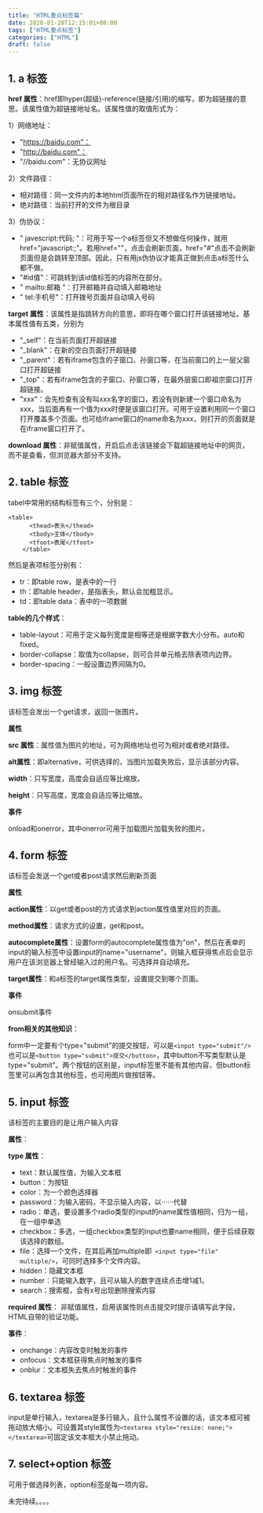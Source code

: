 ```yaml
---
title: "HTML重点标签篇"
date: 2020-01-28T12:15:01+08:00
tags: ["HTML重点标签"]
categories: ["HTML"]
draft: false
---
```


## 1. a 标签

**href 属性**：href即hyper(超级)-reference(链接/引用)的缩写，即为超链接的意思。该属性值为超链接地址名。该属性值的取值形式为：   

1）网络地址：
* "https://baidu.com"：
* "http://baidu.com"：
* "//baidu.com"：无协议网址  

2）文件路径：
* 相对路径：同一文件内的本地html页面所在的相对路径名作为链接地址。
* 绝对路径：当前打开的文件为根目录

3）伪协议：
* " javescript:代码; "：可用于写一个a标签但又不想做任何操作，就用href="javascript:;"。若用href=""，点击会刷新页面，href="#"点击不会刷新页面但是会跳转至顶部。因此，只有用js伪协议才能真正做到点击a标签什么都不做。
*  "#id值"：可跳转到该id值标签的内容所在部分。
* " mailto:邮箱 "：打开邮箱并自动填入邮箱地址
* " tel:手机号"：打开拨号页面并自动填入号码


**target 属性**：该属性是指跳转方向的意思，即将在哪个窗口打开该链接地址。基本属性值有五类，分别为

* "_self"：在当前页面打开超链接   
* "_blank"：在新的空白页面打开超链接  
* "_parent"：若有iframe包含的子窗口、孙窗口等，在当前窗口的上一层父窗口打开超链接  
* "_top"：若有iframe包含的子窗口、孙窗口等，在最外层窗口即祖宗窗口打开超链接。
* "xxx"：会先检查有没有叫xxx名字的窗口，若没有则新建一个窗口命名为xxx，当后面再有一个值为xxx时便是该窗口打开。可用于设置利用同一个窗口打开覆盖多个页面。也可给iframe窗口的name命名为xxx，则打开的页面就是在iframe窗口打开了。

**download 属性**：非赋值属性，开启后点击该链接会下载超链接地址中的网页，而不是查看，但浏览器大部分不支持。

## 2. table 标签
tabel中常用的结构标签有三个，分别是：
```
<table>
      <thead>表头</thead>
      <tbody>主体</tbody>
      <tfoot>表尾</tfoot>
    </table>
```
然后是表项标签分别有：
* tr：即table row，是表中的一行
* th：即table header，是指表头，默认会加粗显示。
* td：即table data：表中的一项数据

**table的几个样式**：
* table-layout：可用于定义每列宽度是相等还是根据字数大小分布。auto和fixed。
* border-collapse：取值为collapse，则可合并单元格去除表项内边界。
* border-spacing：一般设置边界间隔为0。 

## 3. img 标签
该标签会发出一个get请求，返回一张图片。

**属性**

**src 属性**：属性值为图片的地址，可为网络地址也可为相对或者绝对路径。  

**alt属性**：即alternative，可供选择的，当图片加载失败后，显示该部分内容。

**width**：只写宽度，高度会自适应等比缩放。

**height**：只写高度，宽度会自适应等比缩放。

**事件**

onload和onerror，其中onerror可用于加载图片加载失败的图片。

## 4. form 标签
该标签会发送一个get或者post请求然后刷新页面

**属性**

**action属性**：以get或者post的方式请求到action属性值里对应的页面。

**method属性**：请求方式的设置，get和post。

**autocomplete属性**：设置form的autocomplete属性值为"on"，然后在表单的input的输入标签中设置input的name="username"，则输入框获得焦点后会显示用户在该浏览器上曾经输入过的用户名。可选择并自动填充。

**target属性**：和a标签的target属性类型，设置提交到哪个页面。

**事件**

onsubmit事件

**from相关的其他知识**：

form中一定要有个type="submit"的提交按钮，可以是`<input type="submit"/>`也可以是`<button type="submit">提交</button>`，其中button不写类型默认是type="submit"。两个按钮的区别是，input标签里不能有其他内容，但button标签里可以再包含其他标签，也可用图片做按钮等。

## 5. input 标签
该标签的主要目的是让用户输入内容

**属性**：

**type 属性**：
* text：默认属性值，为输入文本框
* button：为按钮
* color：为一个颜色选择器
* password：为输入密码，不显示输入内容，以······代替
* radio：单选，要设置多个radio类型的input的name属性值相同，归为一组，在一组中单选
* checkbox：多选，一组checkbox类型的input也要name相同，便于后续获取该选择的数组。
* file：选择一个文件，在其后再加multiple即` <input type="file" multiple/>`，可同时选择多个文件内容。 
* hidden：隐藏文本框
* number：只能输入数字，且可从输入的数字连续点击增1减1。
* search：搜索框，会有x号出现删除搜索内容

**required 属性**：
非赋值属性，启用该属性则点击提交时提示请填写此字段，HTML自带的验证功能。

**事件**：
* onchange：内容改变时触发的事件
* onfocus：文本框获得焦点时触发的事件
* onblur：文本框失去焦点时触发的事件

## 6. textarea 标签
input是单行输入，textarea是多行输入，且什么属性不设置的话，该文本框可被拖动放大缩小。可设置其style属性为`<textarea style="resize: none;"></textarea>`可固定该文本框大小禁止拖动。

## 7. select+option 标签
可用于做选择列表，option标签是每一项内容。

未完待续。。。。